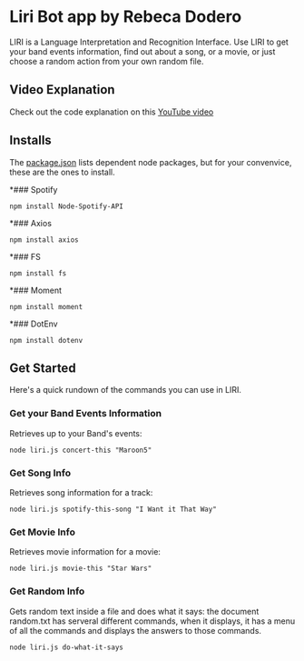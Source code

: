 # Liri Bot app by Rebeca Dodero

LIRI is a Language Interpretation and Recognition Interface.
Use LIRI to get your band events information, find out about a song,
or a movie, or just choose a random action from your own random file.

## Video Explanation
Check out the code explanation on this [YouTube video](https://youtu.be/9TxUmm2hZ4g)

## Installs

The [package.json](https://github.com/rebecalvarez/liri-node-app/blob/master/package.json)
lists dependent node packages, but for your convenvice, these are the ones to install.


*### Spotify

`npm install Node-Spotify-API`

*### Axios

`npm install axios`

*### FS

`npm install fs`

*### Moment

`npm install moment`

*### DotEnv

`npm install dotenv`

## Get Started

Here's a quick rundown of the commands you can use in LIRI.

### Get your Band Events Information

Retrieves up to your Band's events:

`node liri.js concert-this "Maroon5"`

### Get Song Info

Retrieves song information for a track:

`node liri.js spotify-this-song "I Want it That Way"`

### Get Movie Info

Retrieves movie information for a movie:

`node liri.js movie-this "Star Wars"`

### Get Random Info

Gets random text inside a file and does what it says:
the document random.txt has serveral different commands, when it displays, it has a menu of all the commands and displays the answers to  those commands.

`node liri.js do-what-it-says`

